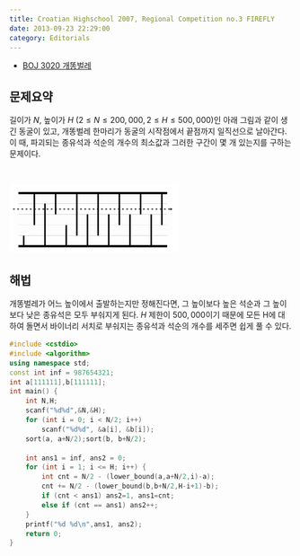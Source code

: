```yaml
---
title: Croatian Highschool 2007, Regional Competition no.3 FIREFLY
date: 2013-09-23 22:29:00
category: Editorials
---
```


* [BOJ 3020 개똥벌레](http://acmicpc.net/problem/3020)

## 문제요약


길이가 $N$, 높이가 $H$ $(2\leq{}N\leq{}200,000,2\leq{}H\leq{}500,000)$인 아래 그림과 같이 생긴 동굴이 있고, 개똥벌레 한마리가 동굴의 시작점에서 끝점까지 일직선으로 날아간다. 이 때, 파괴되는 종유석과 석순의 개수의 최소값과 그러한 구간이 몇 개 있는지를 구하는 문제이다.

<br/>

![firefly](../images/firef2.png)

## 해법

개똥벌레가 어느 높이에서 출발하는지만 정해진다면, 그 높이보다 높은 석순과 그 높이보다 낮은 종유석은 모두 부숴지게 된다. $H$ 제한이 $500,000$이기 때문에 모든 H에 대하여 돌면서 바이너리 서치로 부숴지는 종유석과 석순의 개수를 세주면 쉽게 풀 수 있다.

```cpp
#include <cstdio>
#include <algorithm>
using namespace std;
const int inf = 987654321;
int a[111111],b[111111];
int main() {
    int N,H;
    scanf("%d%d",&N,&H);
    for (int i = 0; i < N/2; i++)
        scanf("%d%d", &a[i], &b[i]);
    sort(a, a+N/2);sort(b, b+N/2);
  
    int ans1 = inf, ans2 = 0;
    for (int i = 1; i <= H; i++) {
        int cnt = N/2 - (lower_bound(a,a+N/2,i)-a);
        cnt += N/2 - (lower_bound(b,b+N/2,H-i+1)-b);
        if (cnt < ans1) ans2=1, ans1=cnt;
        else if (cnt == ans1) ans2++;
    }
    printf("%d %d\n",ans1, ans2);
    return 0;
}
```
